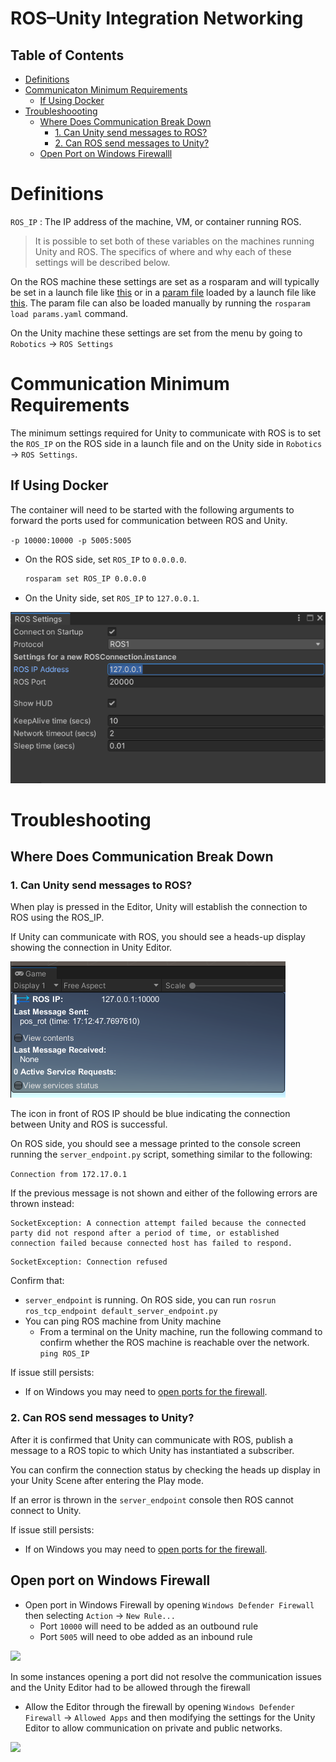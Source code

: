 # ROS–Unity Integration Networking

## Table of Contents
- [Definitions](#definitions)
- [Communicaton Minimum Requirements](#communication-minimum-requirements)
	- [If Using Docker](#if-using-docker)
- [Troubleshoooting](#troubleshooting)
	- [Where Does Communication Break Down](#where-does-communication-break-down)
		- [1. Can Unity send messages to ROS?](#1-can-unity-send-messages-to-ros)
		- [2. Can ROS send messages to Unity?](#2-can-ros-send-messages-to-unity)
	- [Open Port on Windows Firewalll](#open-port-on-windows-firewall)

# Definitions

`ROS_IP` : The IP address of the machine, VM, or container running ROS.

> It is possible to set both of these variables on the machines running Unity and ROS. The specifics of where and why each of these settings will be described below.

On the ROS machine these settings are set as a rosparam and will typically be set in a launch file like [this](https://github.com/Unity-Technologies/Unity-Robotics-Hub/blob/main/tutorials/ros_packages/robotics_demo/launch/robo_demo.launch) or in a [param file](https://github.com/Unity-Technologies/Unity-Robotics-Hub/blob/main/tutorials/pick_and_place/ROS/src/niryo_moveit/config/params.yaml) loaded by a launch file like [this](https://github.com/Unity-Technologies/Unity-Robotics-Hub/blob/main/tutorials/pick_and_place/ROS/src/niryo_moveit/launch/part_3.launch#L2). The param file can also be loaded manually by running the `rosparam load params.yaml` command.

On the Unity machine these settings are set from the menu by going to `Robotics` -> `ROS Settings`


# Communication Minimum Requirements

The minimum settings required for Unity to communicate with ROS is to set the `ROS_IP` on the ROS side in a launch file and on the Unity side in `Robotics` -> `ROS Settings`.

## If Using Docker

The container will need to be started with the following arguments to forward the ports used for communication between ROS and Unity.

`-p 10000:10000 -p 5005:5005`


- On the ROS side, set `ROS_IP` to `0.0.0.0`.
  ```bash
  rosparam set ROS_IP 0.0.0.0
  ```

- On the Unity side, set `ROS_IP` to `127.0.0.1`.

![](images/settings_ros_ip.png)

# Troubleshooting

## Where Does Communication Break Down

### 1. Can Unity send messages to ROS?

When play is pressed in the Editor, Unity will establish the connection to ROS using the ROS_IP. 

If Unity can communicate with ROS, you should see a heads-up display showing the connection in Unity Editor. 

![](images/troubleshoot_hud_success.png)

The icon in front of ROS IP should be blue indicating the connection between Unity and ROS is successful.


On ROS side, you should see a message printed to the console screen running the `server_endpoint.py` script, something similar to the following:

```Connection from 172.17.0.1```


If the previous message is not shown and either of the following errors are thrown instead:

```
SocketException: A connection attempt failed because the connected party did not respond after a period of time, or established connection failed because connected host has failed to respond.
```

```
SocketException: Connection refused
```

Confirm that:

- `server_endpoint` is running. On ROS side, you can run ```rosrun ros_tcp_endpoint default_server_endpoint.py```
- You can ping ROS machine from Unity machine
	- From a terminal on the Unity machine, run the following command to confirm whether the ROS machine is reachable over the network. ```ping ROS_IP```

If issue still persists:

- If on Windows you may need to [open ports for the firewall](#open-port-on-windows-firewall).

### 2. Can ROS send messages to Unity?

After it is confirmed that Unity can communicate with ROS, publish a message to a ROS topic to which Unity has instantiated a subscriber. 

You can confirm the connection status by checking the heads up display in your Unity Scene after entering the Play mode.  

If an error is thrown in the `server_endpoint` console then ROS cannot connect to Unity.

If issue still persists:

- If on Windows you may need to [open ports for the firewall](#open-port-on-windows-firewall).

## Open port on Windows Firewall
- Open port in Windows Firewall by opening `Windows Defender Firewall` then selecting `Action` -> `New Rule...`
	- Port `10000` will need to be added as an outbound rule
	- Port `5005` will need to obe added as an inbound rule

![](images/troubleshoot-port-firewall.png)

In some instances opening a port did not resolve the communication issues and the Unity Editor had to be allowed through the firewall

- Allow the Editor through the firewall by opening `Windows Defender Firewall` -> `Allowed Apps` and then modifying the settings for the Unity Editor to allow communication on private and public networks.

![](images/troubleshoot-unity-firewall.png)





